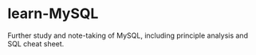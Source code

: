 # learn-MySQL
Further study and note-taking of MySQL, including principle analysis and SQL cheat sheet.
